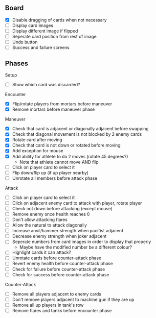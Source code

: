 ## Board

- [x] Disable dragging of cards when not necessary
- [ ] Display card images
- [ ] Display different image if flipped
- [ ] Seperate card position from rest of image
- [ ] Undo button
- [ ] Success and failure screens

## Phases

Setup
- [ ] Show which card was discarded?

Encounter
- [x] Flip/rotate players from mortars before maneuver
- [x] Remove mortars before maneuver phase

Maneuver
- [x] Check that card is adjacent or diagonally adjacent before swapping
- [x] Check that diagonal movement is not blocked by 2 enemy cards
- [x] Rotate card after moving
- [x] Check that card is not down or rotated before moving
- [x] Add exception for mouse
- [x] Add ability for athlete to do 2 moves (rotate 45 degrees?)
    - Note that athlete cannot move AND flip
- [ ] Click on player card to select it
- [ ] Flip down/flip up (if up player nearby)
- [ ] Unrotate all members before attack phase

Attack
- [ ] Click on player card to select it
- [ ] Click on adjacent enemy card to attack with player, rotate player
- [ ] Check not down before attacking (except mouse)
- [ ] Remove enemy once health reaches 0
- [ ] Don't allow attacking flares
- [ ] Allow the natural to attack diagonally
- [ ] Increase anvil/hammer strength when pacifist adjacent
- [ ] Decrease enemy strength when joker adjacent
- [ ] Seperate numbers from card images in order to display that properly
    - Maybe have the modified number be a different colour?
- [ ] Highlight cards it can attack?
- [ ] Unrotate cards before counter-attack phase
- [ ] Revert enemy health before counter-attack phase
- [ ] Check for failure before counter-attack phase
- [ ] Check for success before counter-attack phase

Counter-Attack
- [ ] Remove all players adjacent to enemy cards
- [ ] Don't remove players adjacent to machine gun if they are up
- [ ] Remove all up players in tank's row
- [ ] Remove flares and tanks before encounter phase